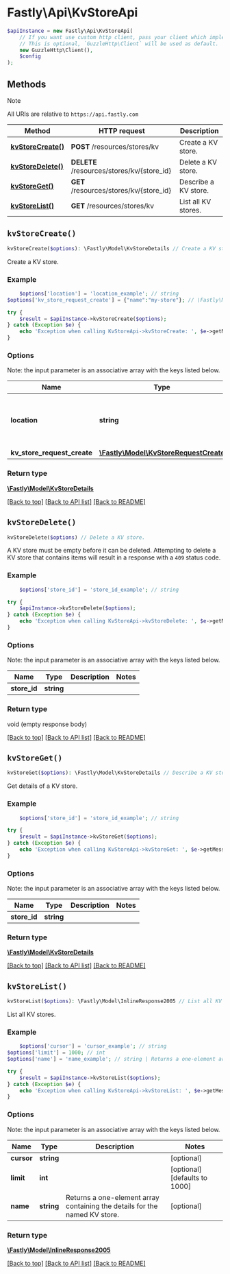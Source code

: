 # Fastly\Api\KvStoreApi


```php
$apiInstance = new Fastly\Api\KvStoreApi(
    // If you want use custom http client, pass your client which implements `GuzzleHttp\ClientInterface`.
    // This is optional, `GuzzleHttp\Client` will be used as default.
    new GuzzleHttp\Client(),
    $config
);
```

## Methods

> [!NOTE]
> All URIs are relative to `https://api.fastly.com`

Method | HTTP request | Description
------ | ------------ | -----------
[**kvStoreCreate()**](KvStoreApi.md#kvStoreCreate) | **POST** /resources/stores/kv | Create a KV store.
[**kvStoreDelete()**](KvStoreApi.md#kvStoreDelete) | **DELETE** /resources/stores/kv/{store_id} | Delete a KV store.
[**kvStoreGet()**](KvStoreApi.md#kvStoreGet) | **GET** /resources/stores/kv/{store_id} | Describe a KV store.
[**kvStoreList()**](KvStoreApi.md#kvStoreList) | **GET** /resources/stores/kv | List all KV stores.


## `kvStoreCreate()`

```php
kvStoreCreate($options): \Fastly\Model\KvStoreDetails // Create a KV store.
```

Create a KV store.

### Example
```php
    $options['location'] = 'location_example'; // string
$options['kv_store_request_create'] = {"name":"my-store"}; // \Fastly\Model\KvStoreRequestCreate

try {
    $result = $apiInstance->kvStoreCreate($options);
} catch (Exception $e) {
    echo 'Exception when calling KvStoreApi->kvStoreCreate: ', $e->getMessage(), PHP_EOL;
}
```

### Options

Note: the input parameter is an associative array with the keys listed below.

Name | Type | Description  | Notes
------------- | ------------- | ------------- | -------------
**location** | **string** |  | [optional] [one of: 'US', 'EU', 'ASIA', 'AUS']
**kv_store_request_create** | [**\Fastly\Model\KvStoreRequestCreate**](../Model/KvStoreRequestCreate.md) |  | [optional]

### Return type

[**\Fastly\Model\KvStoreDetails**](../Model/KvStoreDetails.md)

[[Back to top]](#) [[Back to API list]](../../README.md#endpoints)
[[Back to README]](../../README.md)

## `kvStoreDelete()`

```php
kvStoreDelete($options) // Delete a KV store.
```

A KV store must be empty before it can be deleted. Attempting to delete a KV store that contains items will result in a response with a `409` status code.

### Example
```php
    $options['store_id'] = 'store_id_example'; // string

try {
    $apiInstance->kvStoreDelete($options);
} catch (Exception $e) {
    echo 'Exception when calling KvStoreApi->kvStoreDelete: ', $e->getMessage(), PHP_EOL;
}
```

### Options

Note: the input parameter is an associative array with the keys listed below.

Name | Type | Description  | Notes
------------- | ------------- | ------------- | -------------
**store_id** | **string** |  |

### Return type

void (empty response body)

[[Back to top]](#) [[Back to API list]](../../README.md#endpoints)
[[Back to README]](../../README.md)

## `kvStoreGet()`

```php
kvStoreGet($options): \Fastly\Model\KvStoreDetails // Describe a KV store.
```

Get details of a KV store.

### Example
```php
    $options['store_id'] = 'store_id_example'; // string

try {
    $result = $apiInstance->kvStoreGet($options);
} catch (Exception $e) {
    echo 'Exception when calling KvStoreApi->kvStoreGet: ', $e->getMessage(), PHP_EOL;
}
```

### Options

Note: the input parameter is an associative array with the keys listed below.

Name | Type | Description  | Notes
------------- | ------------- | ------------- | -------------
**store_id** | **string** |  |

### Return type

[**\Fastly\Model\KvStoreDetails**](../Model/KvStoreDetails.md)

[[Back to top]](#) [[Back to API list]](../../README.md#endpoints)
[[Back to README]](../../README.md)

## `kvStoreList()`

```php
kvStoreList($options): \Fastly\Model\InlineResponse2005 // List all KV stores.
```

List all KV stores.

### Example
```php
    $options['cursor'] = 'cursor_example'; // string
$options['limit'] = 1000; // int
$options['name'] = 'name_example'; // string | Returns a one-element array containing the details for the named KV store.

try {
    $result = $apiInstance->kvStoreList($options);
} catch (Exception $e) {
    echo 'Exception when calling KvStoreApi->kvStoreList: ', $e->getMessage(), PHP_EOL;
}
```

### Options

Note: the input parameter is an associative array with the keys listed below.

Name | Type | Description  | Notes
------------- | ------------- | ------------- | -------------
**cursor** | **string** |  | [optional]
**limit** | **int** |  | [optional] [defaults to 1000]
**name** | **string** | Returns a one-element array containing the details for the named KV store. | [optional]

### Return type

[**\Fastly\Model\InlineResponse2005**](../Model/InlineResponse2005.md)

[[Back to top]](#) [[Back to API list]](../../README.md#endpoints)
[[Back to README]](../../README.md)
